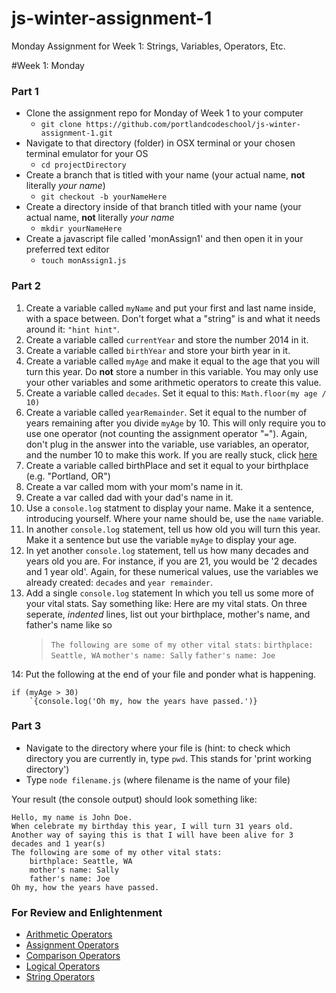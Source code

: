 js-winter-assignment-1
======================

Monday Assignment for Week 1: Strings, Variables, Operators, Etc. 

#Week 1: Monday 

### Part 1
- Clone the assignment repo for Monday of Week 1 to your computer
    + `git clone https://github.com/portlandcodeschool/js-winter-assignment-1.git`
- Navigate to that directory (folder) in OSX terminal or your chosen terminal emulator for your OS
    + `cd projectDirectory` 
- Create a branch that is titled with your name (your actual name, **not** literally *your name*)
    + `git checkout -b yourNameHere`
- Create a directory inside of that branch titled with your name (your actual name, **not** literally *your name* 
    + `mkdir yourNameHere` 
- Create a javascript file called 'monAssign1' and then open it in your preferred text editor
    + `touch monAssign1.js`
    
### Part 2
1. Create a variable called `myName` and put your first and last name inside, with a space between. Don't forget what a "string" is and what it needs around it: `"hint hint"`.
2. Create a variable called `currentYear` and store the number 2014 in it. 
3. Create a variable called `birthYear` and store your birth year in it. 
4. Create a variable called `myAge` and make it equal to the age that you will turn this year. Do **not** store a number in this variable. You may only use your other variables and some arithmetic operators to create this value.  
5. Create a variable called `decades`. Set it equal to this: `Math.floor(my age / 10)`
6. Create a variable called `yearRemainder`. Set it equal to the number of years remaining after you divide `myAge` by 10. This will only require you to use one operator (not counting the assignment operator "`=`"). Again, don't plug in the answer into the variable, use variables, an operator, and the number 10 to make this work. If you are really stuck, click [here](https://developer.mozilla.org/en-US/docs/Web/JavaScript/Reference/Operators/Arithmetic_Operators#.25_.28Modulus.29)
7. Create a variable called birthPlace and set it equal to your birthplace (e.g. "Portland, OR")
8. Create a var called mom with your mom's name in it.
9. Create a var called dad with your dad's name in it. 
10. Use a `console.log` statment to display your name. Make it a sentence, introducing yourself. Where your name should be, use the `name` variable. 
11. In another `console.log` statement, tell us how old you will turn this year. Make it a sentence but use the variable `myAge` to display your age.
12. In yet another `console.log` statement, tell us how many decades and years old you are. For instance, if you are 21, you would be '2 decades and 1 year old'. Again, for these numerical values, use the variables we already created: `decades` and `year remainder`. 
13. Add a single `console.log` statement In which you tell us some more of your vital stats. Say something like: Here are my vital stats. On three seperate, *indented* lines, list out your birthplace, mother's name, and father's name like so
    > `The following are some of my other vital stats:`
    > `birthplace: Seattle, WA`
    > `mother's name: Sally`
    > `father's name: Joe`

14: Put the following at the end of your file and ponder what is happening. 

    if (myAge > 30)
        `{console.log('Oh my, how the years have passed.')}

### Part 3
- Navigate to the directory where your file is (hint: to check which directory you are currently in, type `pwd`. This stands for 'print working directory')
- Type `node filename.js` (where filename is the name of your file)

Your result (the console output) should look something like:

    Hello, my name is John Doe.
    When celebrate my birthday this year, I will turn 31 years old.
    Another way of saying this is that I will have been alive for 3 decades and 1 year(s)
    The following are some of my other vital stats:
        birthplace: Seattle, WA
        mother's name: Sally
        father's name: Joe   
    Oh my, how the years have passed.      

### For Review and Enlightenment
- [Arithmetic Operators](https://developer.mozilla.org/en-US/docs/Web/JavaScript/Reference/Operators/Arithmetic_Operators?redirectlocale=en-US&redirectslug=JavaScript%2FReference%2FOperators%2FArithmetic_Operators)
- [Assignment Operators](https://developer.mozilla.org/en-US/docs/Web/JavaScript/Reference/Operators/Assignment_Operators?redirectlocale=en-US&redirectslug=JavaScript%2FReference%2FOperators%2FAssignment_Operators)
- [Comparison Operators](https://developer.mozilla.org/en-US/docs/Web/JavaScript/Reference/Operators/Comparison_Operators?redirectlocale=en-US&redirectslug=JavaScript%2FReference%2FOperators%2FComparison_Operators)
- [Logical Operators](https://developer.mozilla.org/en-US/docs/Web/JavaScript/Reference/Operators/Logical_Operators?redirectlocale=en-US&redirectslug=JavaScript%2FReference%2FOperators%2FLogical_Operators)
- [String Operators](https://developer.mozilla.org/en-US/docs/Web/JavaScript/Reference/Operators/String_Operators?redirectlocale=en-US&redirectslug=JavaScript%2FReference%2FOperators%2FString_Operators)
